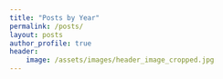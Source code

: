 ```yaml
---
title: "Posts by Year"
permalink: /posts/
layout: posts
author_profile: true
header:
    image: /assets/images/header_image_cropped.jpg
---
```


